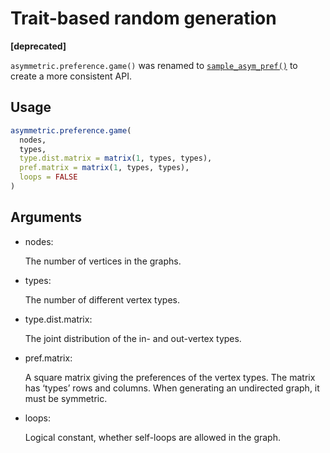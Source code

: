 # Trait-based random generation

**\[deprecated\]**

`asymmetric.preference.game()` was renamed to
[`sample_asym_pref()`](https://r.igraph.org/reference/sample_pref.md) to
create a more consistent API.

## Usage

``` r
asymmetric.preference.game(
  nodes,
  types,
  type.dist.matrix = matrix(1, types, types),
  pref.matrix = matrix(1, types, types),
  loops = FALSE
)
```

## Arguments

- nodes:

  The number of vertices in the graphs.

- types:

  The number of different vertex types.

- type.dist.matrix:

  The joint distribution of the in- and out-vertex types.

- pref.matrix:

  A square matrix giving the preferences of the vertex types. The matrix
  has ‘types’ rows and columns. When generating an undirected graph, it
  must be symmetric.

- loops:

  Logical constant, whether self-loops are allowed in the graph.
